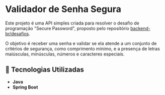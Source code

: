 # Validador de Senha Segura

Este projeto é uma API simples criada para resolver o desafio de programação "Secure Password", proposto pelo repositório [backend-br/desafios](https://github.com/backend-br/desafios/blob/master/secure-password/PROBLEM.md).

O objetivo é receber uma senha e validar se ela atende a um conjunto de critérios de segurança, como comprimento mínimo, e a presença de letras maiúsculas, minúsculas, números e caracteres especiais.

## 🚀 Tecnologias Utilizadas

* **Java**
* **Spring Boot**
